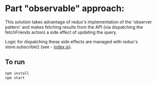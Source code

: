 # Part "observable" approach:
This solution takes advantage of redux's implementation of the 'observer pattern' and makes fetching results from the API (via dispatching the fetchFriends action) a side effect of updating the query.

Logic for dispatching these side effects are managed with redux's store.subscribe() (see - [index.js](part-observable-solution/index.js#L14)).

## To run
```sh
npm install
npm start
```
